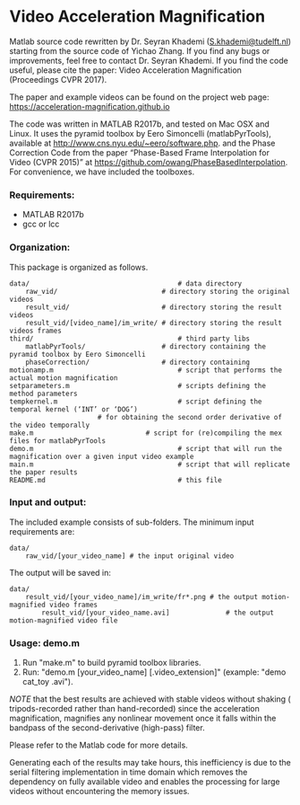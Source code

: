 # Video Acceleration Magnification

Matlab source code rewritten by Dr. Seyran Khademi (S.khademi@tudelft.nl) starting from the source code of Yichao Zhang.
If you find any bugs or improvements, feel free to contact Dr. Seyran Khademi. 
If you find the code useful, please cite the paper: Video Acceleration Magnification (Proceedings CVPR 2017).

The paper and example videos can be found on the project web page: https://acceleration-magnification.github.io

The code was written in MATLAB R2017b, and tested on Mac OSX and Linux. 
It uses the pyramid toolbox by Eero Simoncelli (matlabPyrTools), available at http://www.cns.nyu.edu/~eero/software.php. and the Phase Correction Code from the paper “Phase-Based Frame Interpolation for Video (CVPR 2015)” at https://github.com/owang/PhaseBasedInterpolation. 
For convenience, we have included the toolboxes.

### Requirements:
- MATLAB R2017b
- gcc or lcc

### Organization:
This package is organized as follows.

	data/                                     # data directory
		raw_vid/                          # directory storing the original videos
		result_vid/                       # directory storing the result videos	   
		result_vid/[video_name]/im_write/ # directory storing the result videos frames	   
	third/                                    # third party libs 
		matlabPyrTools/                   # directory containing the pyramid toolbox by Eero Simoncelli 	
		phaseCorrection/                  # directory containing	 	
	motionamp.m                               # script that performs the actual motion magnification
	setparameters.m                           # scripts defining the method parameters
	tempkernel.m                              # script defining the temporal kernel (‘INT’ or ‘DOG’) 
						  # for obtaining the second order derivative of the video temporally 
	make.m			                  # script for (re)compiling the mex files for matlabPyrTools 
	demo.m                                    # script that will run the magnification over a given input video example
	main.m                                    # script that will replicate the paper results 
	README.md                                 # this file

### Input and output:

The included example consists of sub-folders. The minimum input requirements are:

	data/
	    raw_vid/[your_video_name] # the input original video

The output will be saved in:

	data/
   		result_vid/[your_video_name]/im_write/fr*.png # the output motion-magnified video frames
    		result_vid/[your_video_name.avi]              # the output motion-magnified video file

### Usage: demo.m

1) Run "make.m" to build pyramid toolbox libraries.
2) Run: "demo.m [your_video_name] [.video_extension]" (example: "demo cat_toy .avi").


*NOTE* that the best results are achieved with stable videos without shaking ( tripods-recorded rather than hand-recorded) since the acceleration magnification, magnifies any nonlinear movement once it falls within the bandpass of the second-derivative (high-pass) filter. 

Please refer to the Matlab code for more details. 

Generating each of the results may take hours, this inefficiency is due to the serial filtering implementation in time domain which removes the dependency on fully available video and enables the processing for large videos without encountering the memory issues.  
